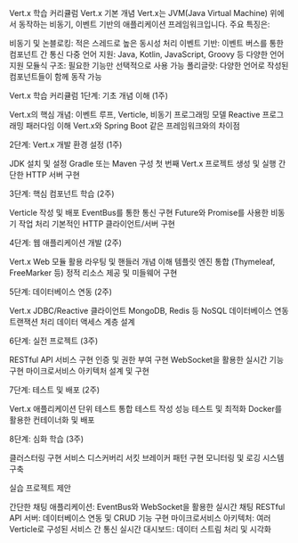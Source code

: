 Vert.x 학습 커리큘럼
Vert.x 기본 개념
Vert.x는 JVM(Java Virtual Machine) 위에서 동작하는 비동기, 이벤트 기반의 애플리케이션 프레임워크입니다. 주요 특징은:

비동기 및 논블로킹: 적은 스레드로 높은 동시성 처리
이벤트 기반: 이벤트 버스를 통한 컴포넌트 간 통신
다중 언어 지원: Java, Kotlin, JavaScript, Groovy 등 다양한 언어 지원
모듈식 구조: 필요한 기능만 선택적으로 사용 가능
폴리글랏: 다양한 언어로 작성된 컴포넌트들이 함께 동작 가능

Vert.x 학습 커리큘럼
1단계: 기초 개념 이해 (1주)

Vert.x의 핵심 개념: 이벤트 루프, Verticle, 비동기 프로그래밍 모델
Reactive 프로그래밍 패러다임 이해
Vert.x와 Spring Boot 같은 프레임워크와의 차이점

2단계: Vert.x 개발 환경 설정 (1주)

JDK 설치 및 설정
Gradle 또는 Maven 구성
첫 번째 Vert.x 프로젝트 생성 및 실행
간단한 HTTP 서버 구현

3단계: 핵심 컴포넌트 학습 (2주)

Verticle 작성 및 배포
EventBus를 통한 통신 구현
Future와 Promise를 사용한 비동기 작업 처리
기본적인 HTTP 클라이언트/서버 구현

4단계: 웹 애플리케이션 개발 (2주)

Vert.x Web 모듈 활용
라우팅 및 핸들러 개념 이해
템플릿 엔진 통합 (Thymeleaf, FreeMarker 등)
정적 리소스 제공 및 미들웨어 구현

5단계: 데이터베이스 연동 (2주)

Vert.x JDBC/Reactive 클라이언트
MongoDB, Redis 등 NoSQL 데이터베이스 연동
트랜잭션 처리
데이터 액세스 계층 설계

6단계: 실전 프로젝트 (3주)

RESTful API 서비스 구현
인증 및 권한 부여 구현
WebSocket을 활용한 실시간 기능 구현
마이크로서비스 아키텍처 설계 및 구현

7단계: 테스트 및 배포 (2주)

Vert.x 애플리케이션 단위 테스트
통합 테스트 작성
성능 테스트 및 최적화
Docker를 활용한 컨테이너화 및 배포

8단계: 심화 학습 (3주)

클러스터링 구현
서비스 디스커버리
서킷 브레이커 패턴 구현
모니터링 및 로깅 시스템 구축

실습 프로젝트 제안

간단한 채팅 애플리케이션: EventBus와 WebSocket을 활용한 실시간 채팅
RESTful API 서버: 데이터베이스 연동 및 CRUD 기능 구현
마이크로서비스 아키텍처: 여러 Verticle로 구성된 서비스 간 통신
실시간 대시보드: 데이터 스트림 처리 및 시각화


